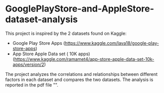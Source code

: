 # GooglePlayStore-and-AppleStore-dataset-analysis

This project is inspired by the 2 datasets found on Kaggle: 
  + Google Play Store Apps (https://www.kaggle.com/lava18/google-play-store-apps)
  + App Store Apple Data set ( 10K apps) (https://www.kaggle.com/ramamet4/app-store-apple-data-set-10k-apps/version/2)
  
The project analyzes the correlations and relationships between different factors in each dataset and compares the two datasets.
The analysis is reported in the pdf file "".
